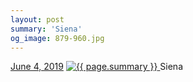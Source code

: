 ```yaml
---
layout: post
summary: 'Siena'
og_image: 879-960.jpg
---
```


<p>
  <time>
    <a href="/879">June 4, 2019</a>
  </time>
  <a href="/879">
    <img src="{{ site.assets_url }}/879-480.jpg" srcset="{{ site.assets_url }}/879-240.jpg 240w, {{ site.assets_url }}/879-480.jpg 480w, {{ site.assets_url }}/879-720.jpg 720w, {{ site.assets_url }}/879-960.jpg 960w" sizes="(min-width: 700px) 50vw, calc(100vw - 2rem)" alt="{{ page.summary }}" />
  </a>
  <span>Siena</span>
</p>
